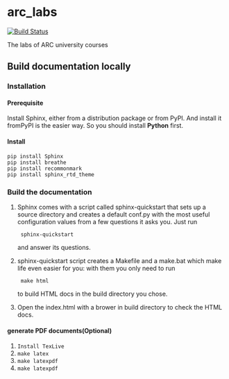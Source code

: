 # arc_labs

[![Build Status](https://travis-ci.org/foss-for-synopsys-dwc-arc-processors/arc_labs.svg?branch=master)](https://travis-ci.org/foss-for-synopsys-dwc-arc-processors/arc_labs)

The labs of ARC university courses

## Build documentation locally

### Installation

#### Prerequisite

Install Sphinx, either from a distribution package or from PyPI. And install it fromPyPI is the easier way. So you should install **Python** first.

#### Install 

	pip install Sphinx 
    pip install breathe
    pip install recommonmark 
    pip install sphinx_rtd_theme 

### Build the documentation
1. Sphinx comes with a script called sphinx-quickstart that sets up a source directory and creates a default conf.py with the most useful configuration values from a few questions it asks you. Just run

		sphinx-quickstart

	and answer its questions.

2. sphinx-quickstart script creates a Makefile and a make.bat which make life even easier for you: with them you only need to run

		make html

	to build HTML docs in the build directory you chose.

3. Open the index.html with a brower in build directory to check the HTML docs.


#### generate PDF documents(Optional)

1. `Install TexLive`
2. `make latex`
3. `make latexpdf`
4. `make latexpdf`



